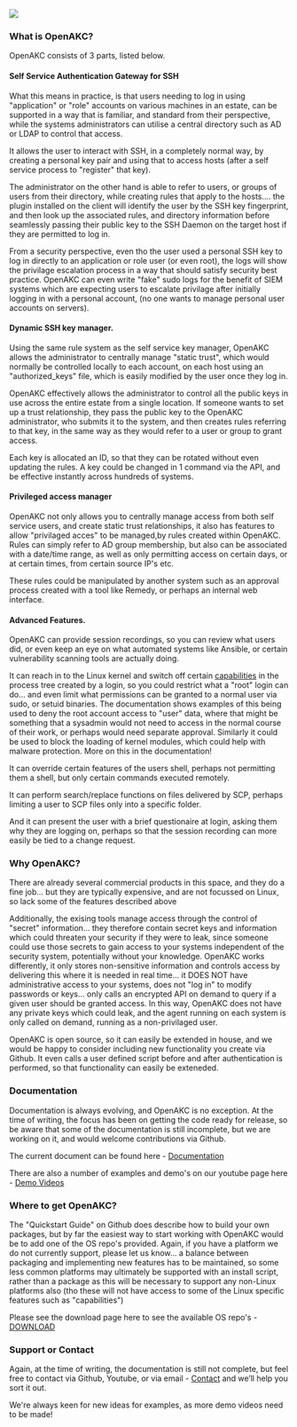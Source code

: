 
<img src="https://raw.githubusercontent.com/netlore/OpenAKC/master/docs/resources/AKCKeys-short.jpg">


### What is OpenAKC?

OpenAKC consists of 3 parts, listed below.

#### Self Service Authentication Gateway for SSH

What this means in practice, is that users needing to log in using "application" or "role" accounts on various machines in an estate, can be supported in a way that is familiar, and standard from their perspective, while the systems administrators can utilise a central directory such as AD or LDAP to control that access.

It allows the user to interact with SSH, in a completely normal way, by creating a personal key pair and using that to access hosts (after a self service process to "register" that key).

The administrator on the other hand is able to refer to users, or groups of users from their directory, while creating rules that apply to the hosts.... the plugin installed on the client will identify the user by the SSH key fingerprint, and then look up the associated rules, and directory information before seamlessly passing their public key to the SSH Daemon on the target host if they are permitted to log in.

From a security perspective, even tho the user used a personal SSH key to log in directly to an application or role user (or even root), the logs will show the privilage escalation process in a way that should satisfy security best practice. OpenAKC can even write "fake" sudo logs for the benefit of SIEM systems which are expecting users to escalate privilage after initially logging in with a personal account, (no one wants to manage personal user accounts on servers).

#### Dynamic SSH key manager.

Using the same rule system as the self service key manager, OpenAKC allows the administrator to centrally manage "static trust", which would normally be controlled locally to each account, on each host using an "authorized_keys" file, which is easily modified by the user once they log in.

OpenAKC effectively allows the administrator to control all the public keys in use across the entire estate from a single location.  If someone wants to set up a trust relationship, they pass the public key to the OpenAKC administrator, who submits it to the system, and then creates rules referring to that key, in the same way as they would refer to a user or group to grant access.

Each key is allocated an ID, so that they can be rotated without even updating the rules.  A key could be changed in 1 command via the API, and be effective instantly across hundreds of systems.

#### Privileged access manager

OpenAKC not only allows you to centrally manage access from both self service users, and create static trust relationships, it also has features to allow "privilaged acces" to be managed,by rules created within OpenAKC.  Rules can simply refer to AD group membership, but also can be associated with a date/time range, as well as only permitting access on certain days, or at certain times, from certain source IP's etc.

These rules could be manipulated by another system such as an approval process created with a tool like Remedy, or perhaps an internal web interface.

#### Advanced Features.

OpenAKC can provide session recordings, so you can review what users did, or even keep an eye on what automated systems like Ansible, or certain vulnerability scanning tools are actually doing.

It can reach in to the Linux kernel and switch off certain [capabilities](https://man7.org/linux/man-pages/man7/capabilities.7.html) in the process tree created by a login, so you could restrict what a "root" login can do... and even limit what permissions can be granted to a normal user via sudo, or setuid binaries.  The documentation shows examples of this being used to deny the root account access to "user" data, where that might be something that a sysadmin would not need to access in the normal course of their work, or perhaps would need separate approval.  Similarly it could be used to block the loading of kernel modules, which could help with malware protection. More on this in the documentation!

It can override certain features of the users shell, perhaps not permitting them a shell, but only certain commands executed remotely.

It can perform search/replace functions on files delivered by SCP, perhaps limiting a user to SCP files only into a specific folder.

And it can present the user with a brief questionaire at login, asking them why they are logging on, perhaps so that the session recording can more easily be tied to a change request.

### Why OpenAKC?

There are already several commercial products in this space, and they do a fine job... but they are typically expensive, and are not focussed on Linux, so lack some of the features described above

Additionally, the exising tools manage access through the control of "secret" information... they therefore contain secret keys and information which could threaten your security if they were to leak, since someone could use those secrets to gain access to your systems independent of the security system, potentially without your knowledge.  OpenAKC works differently, it only stores non-sensitive information and controls access by delivering this where it is needed in real time... it DOES NOT have administrative access to your systems, does not "log in" to modify passwords or keys... only calls an encrypted API on demand to query if a given user should be granted access.  In this way, OpenAKC does not have any private keys which could leak, and the agent running on each system is only called on demand, running as a non-privilaged user.

OpenAKC is open source, so it can easily be extended in house, and we would be happy to consider including new functionality you create via Github.  It even calls a user defined script before and after authentication is performed, so that functionality can easily be exteneded.

### Documentation

Documentation is always evolving, and OpenAKC is no exception.  At the time of writing, the focus has been on getting the code ready for release, so be aware that some of the documentation is still incomplete, but we are working on it, and would welcome contributions via Github.

The current document can be found here - [Documentation](https://github.com/netlore/OpenAKC/raw/master/docs/OpenAKC_Admin_Guide.pdf)

There are also a number of examples and demo's on our youtube page here - [Demo Videos](https://www.youtube.com/channel/UCI1hoep-rTNVggG25jHkbiA)

### Where to get OpenAKC?

The "Quickstart Guide" on Github does describe how to build your own packages, but by far the easiest way to start working with OpenAKC would be to add one of the OS repo's provided.  Again, if you have a platform we do not currently support, please let us know... a balance between packaging and implementing new features has to be maintained, so some less common platforms may ultimately be supported with an install script, rather than a package as this will be necessary to support any non-Linux platforms also (tho these will not have access to some of the Linux specific features such as "capabilities")

Please see the download page here to see the available OS repo's - [DOWNLOAD](https://netlore.github.io/OpenAKC/download/)

### Support or Contact

Again, at the time of writing, the documentation is still not complete, but feel free to contact via Github, Youtube, or via email - [Contact](mailto:james@fsck.co.uk?subject=[OpenAKC]%20Contact%20Form%20Query) and we’ll help you sort it out.

We're always keen for new ideas for examples, as more demo videos need to be made!
